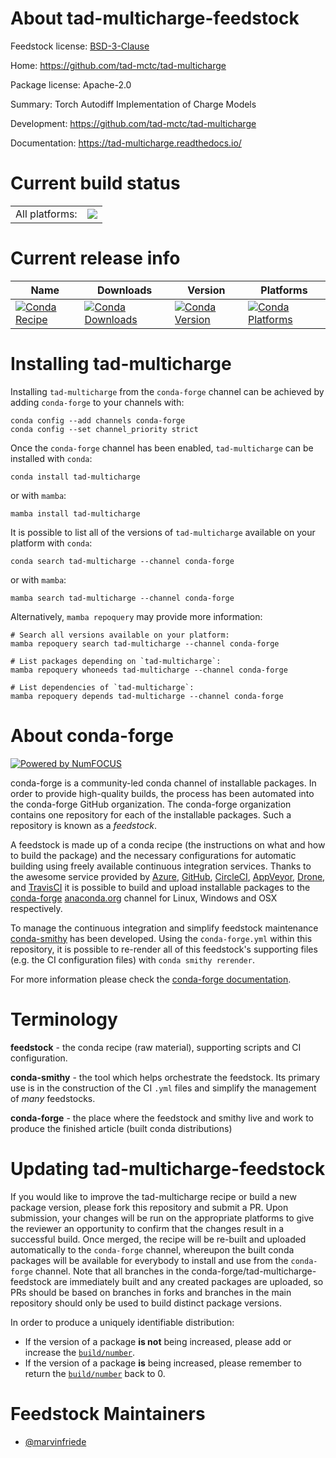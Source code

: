 About tad-multicharge-feedstock
===============================

Feedstock license: [BSD-3-Clause](https://github.com/conda-forge/tad-multicharge-feedstock/blob/main/LICENSE.txt)

Home: https://github.com/tad-mctc/tad-multicharge

Package license: Apache-2.0

Summary: Torch Autodiff Implementation of Charge Models

Development: https://github.com/tad-mctc/tad-multicharge

Documentation: https://tad-multicharge.readthedocs.io/

Current build status
====================


<table><tr><td>All platforms:</td>
    <td>
      <a href="https://dev.azure.com/conda-forge/feedstock-builds/_build/latest?definitionId=22202&branchName=main">
        <img src="https://dev.azure.com/conda-forge/feedstock-builds/_apis/build/status/tad-multicharge-feedstock?branchName=main">
      </a>
    </td>
  </tr>
</table>

Current release info
====================

| Name | Downloads | Version | Platforms |
| --- | --- | --- | --- |
| [![Conda Recipe](https://img.shields.io/badge/recipe-tad--multicharge-green.svg)](https://anaconda.org/conda-forge/tad-multicharge) | [![Conda Downloads](https://img.shields.io/conda/dn/conda-forge/tad-multicharge.svg)](https://anaconda.org/conda-forge/tad-multicharge) | [![Conda Version](https://img.shields.io/conda/vn/conda-forge/tad-multicharge.svg)](https://anaconda.org/conda-forge/tad-multicharge) | [![Conda Platforms](https://img.shields.io/conda/pn/conda-forge/tad-multicharge.svg)](https://anaconda.org/conda-forge/tad-multicharge) |

Installing tad-multicharge
==========================

Installing `tad-multicharge` from the `conda-forge` channel can be achieved by adding `conda-forge` to your channels with:

```
conda config --add channels conda-forge
conda config --set channel_priority strict
```

Once the `conda-forge` channel has been enabled, `tad-multicharge` can be installed with `conda`:

```
conda install tad-multicharge
```

or with `mamba`:

```
mamba install tad-multicharge
```

It is possible to list all of the versions of `tad-multicharge` available on your platform with `conda`:

```
conda search tad-multicharge --channel conda-forge
```

or with `mamba`:

```
mamba search tad-multicharge --channel conda-forge
```

Alternatively, `mamba repoquery` may provide more information:

```
# Search all versions available on your platform:
mamba repoquery search tad-multicharge --channel conda-forge

# List packages depending on `tad-multicharge`:
mamba repoquery whoneeds tad-multicharge --channel conda-forge

# List dependencies of `tad-multicharge`:
mamba repoquery depends tad-multicharge --channel conda-forge
```


About conda-forge
=================

[![Powered by
NumFOCUS](https://img.shields.io/badge/powered%20by-NumFOCUS-orange.svg?style=flat&colorA=E1523D&colorB=007D8A)](https://numfocus.org)

conda-forge is a community-led conda channel of installable packages.
In order to provide high-quality builds, the process has been automated into the
conda-forge GitHub organization. The conda-forge organization contains one repository
for each of the installable packages. Such a repository is known as a *feedstock*.

A feedstock is made up of a conda recipe (the instructions on what and how to build
the package) and the necessary configurations for automatic building using freely
available continuous integration services. Thanks to the awesome service provided by
[Azure](https://azure.microsoft.com/en-us/services/devops/), [GitHub](https://github.com/),
[CircleCI](https://circleci.com/), [AppVeyor](https://www.appveyor.com/),
[Drone](https://cloud.drone.io/welcome), and [TravisCI](https://travis-ci.com/)
it is possible to build and upload installable packages to the
[conda-forge](https://anaconda.org/conda-forge) [anaconda.org](https://anaconda.org/)
channel for Linux, Windows and OSX respectively.

To manage the continuous integration and simplify feedstock maintenance
[conda-smithy](https://github.com/conda-forge/conda-smithy) has been developed.
Using the ``conda-forge.yml`` within this repository, it is possible to re-render all of
this feedstock's supporting files (e.g. the CI configuration files) with ``conda smithy rerender``.

For more information please check the [conda-forge documentation](https://conda-forge.org/docs/).

Terminology
===========

**feedstock** - the conda recipe (raw material), supporting scripts and CI configuration.

**conda-smithy** - the tool which helps orchestrate the feedstock.
                   Its primary use is in the construction of the CI ``.yml`` files
                   and simplify the management of *many* feedstocks.

**conda-forge** - the place where the feedstock and smithy live and work to
                  produce the finished article (built conda distributions)


Updating tad-multicharge-feedstock
==================================

If you would like to improve the tad-multicharge recipe or build a new
package version, please fork this repository and submit a PR. Upon submission,
your changes will be run on the appropriate platforms to give the reviewer an
opportunity to confirm that the changes result in a successful build. Once
merged, the recipe will be re-built and uploaded automatically to the
`conda-forge` channel, whereupon the built conda packages will be available for
everybody to install and use from the `conda-forge` channel.
Note that all branches in the conda-forge/tad-multicharge-feedstock are
immediately built and any created packages are uploaded, so PRs should be based
on branches in forks and branches in the main repository should only be used to
build distinct package versions.

In order to produce a uniquely identifiable distribution:
 * If the version of a package **is not** being increased, please add or increase
   the [``build/number``](https://docs.conda.io/projects/conda-build/en/latest/resources/define-metadata.html#build-number-and-string).
 * If the version of a package **is** being increased, please remember to return
   the [``build/number``](https://docs.conda.io/projects/conda-build/en/latest/resources/define-metadata.html#build-number-and-string)
   back to 0.

Feedstock Maintainers
=====================

* [@marvinfriede](https://github.com/marvinfriede/)


